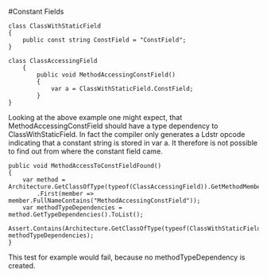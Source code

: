 #Constant Fields

```
class ClassWithStaticField
{
    public const string ConstField = "ConstField";
}

class ClassAccessingField
    {
        public void MethodAccessingConstField()
        {
            var a = ClassWithStaticField.ConstField;
        }
}
```

Looking at the above example one might expect, that MethodAccessingConstField 
should have a type dependency to ClassWithStaticField. In fact the compiler only generates a Ldstr opcode
indicating that a constant string is stored in var a. It therefore is not possible to find out from where the constant field came.

````
public void MethodAccessToConstFieldFound()
{
    var method = Architecture.GetClassOfType(typeof(ClassAccessingField)).GetMethodMembers()
        .First(member => member.FullNameContains("MethodAccessingConstField"));
    var methodTypeDependencies = method.GetTypeDependencies().ToList();
    Assert.Contains(Architecture.GetClassOfType(typeof(ClassWithStaticField)), methodTypeDependencies);
}
````
This test for example would fail, because no methodTypeDependency is created.